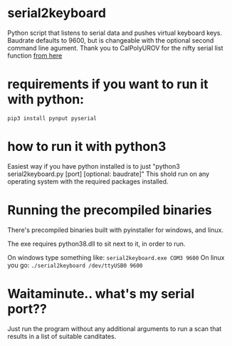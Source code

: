 # serial2keyboard
Python script that listens to serial data and pushes virtual keyboard keys. Baudrate defaults to 9600, but is changeable with the optional second command line agument. Thank you to CalPolyUROV for the nifty serial list function [from here](https://github.com/CalPolyUROV/UROV2019/blob/master/raspi/snr/comms/serial/serial_finder.py) 

# requirements if you want to run it with python:
```
pip3 install pynput pyserial
```

# how to run it with python3
Easiest way if you have python installed is to just "python3 serial2keyboard.py [port] [optional: baudrate]" 
This shold run on any operating system with the required packages installed.

# Running the precompiled binaries

There's precompiled binaries built with pyinstaller for windows, and linux.

The exe requires python38.dll to sit next to it, in order to run.

On windows type something like: 
```serial2keyboard.exe COM3 9600```
On linux you go:
```./serial2keyboard /dev/ttyUSB0 9600```

# Waitaminute.. what's my serial port??
Just run the program without any additional arguments to run a scan that results in a list of suitable canditates.
